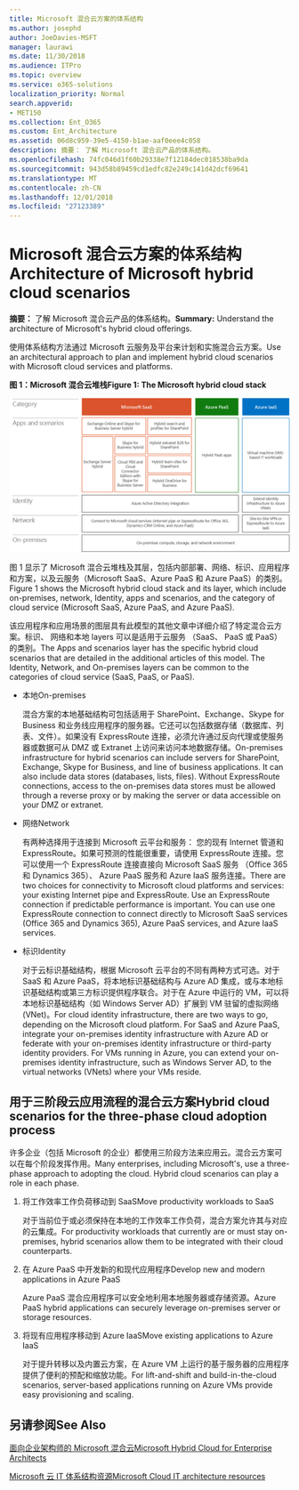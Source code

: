 ```yaml
---
title: Microsoft 混合云方案的体系结构
ms.author: josephd
author: JoeDavies-MSFT
manager: laurawi
ms.date: 11/30/2018
ms.audience: ITPro
ms.topic: overview
ms.service: o365-solutions
localization_priority: Normal
search.appverid:
- MET150
ms.collection: Ent_O365
ms.custom: Ent_Architecture
ms.assetid: 06d8c959-39e5-4150-b1ae-aaf0eee4c058
description: 摘要： 了解 Microsoft 混合云产品的体系结构。
ms.openlocfilehash: 74fc046d1f60b29338e7f12184dec018538ba9da
ms.sourcegitcommit: 943d58b89459cd1edfc82e249c141d42dcf69641
ms.translationtype: MT
ms.contentlocale: zh-CN
ms.lasthandoff: 12/01/2018
ms.locfileid: "27123389"
---
```

# <a name="architecture-of-microsoft-hybrid-cloud-scenarios"></a><span data-ttu-id="7f9e1-103">Microsoft 混合云方案的体系结构</span><span class="sxs-lookup"><span data-stu-id="7f9e1-103">Architecture of Microsoft hybrid cloud scenarios</span></span>

 <span data-ttu-id="7f9e1-104">**摘要：** 了解 Microsoft 混合云产品的体系结构。</span><span class="sxs-lookup"><span data-stu-id="7f9e1-104">**Summary:** Understand the architecture of Microsoft's hybrid cloud offerings.</span></span>
  
<span data-ttu-id="7f9e1-105">使用体系结构方法通过 Microsoft 云服务及平台来计划和实施混合云方案。</span><span class="sxs-lookup"><span data-stu-id="7f9e1-105">Use an architectural approach to plan and implement hybrid cloud scenarios with Microsoft cloud services and platforms.</span></span>
  
<span data-ttu-id="7f9e1-106">**图 1：Microsoft 混合云堆栈**</span><span class="sxs-lookup"><span data-stu-id="7f9e1-106">**Figure 1: The Microsoft hybrid cloud stack**</span></span>

![Microsoft 混合云堆叠](media/Hybrid-Poster/Hybrid-Cloud-Stack.png)
  
<span data-ttu-id="7f9e1-108">图 1 显示了 Microsoft 混合云堆栈及其层，包括内部部署、网络、标识、应用程序和方案，以及云服务（Microsoft SaaS、Azure PaaS 和 Azure PaaS）的类别。</span><span class="sxs-lookup"><span data-stu-id="7f9e1-108">Figure 1 shows the Microsoft hybrid cloud stack and its layer, which include on-premises, network, Identity, apps and scenarios, and the category of cloud service (Microsoft SaaS, Azure PaaS, and Azure PaaS).</span></span>
  
<span data-ttu-id="7f9e1-p101">该应用程序和应用场景的图层具有此模型的其他文章中详细介绍了特定混合云方案。标识、 网络和本地 layers 可以是适用于云服务 （SaaS、 PaaS 或 PaaS） 的类别。</span><span class="sxs-lookup"><span data-stu-id="7f9e1-p101">The Apps and scenarios layer has the specific hybrid cloud scenarios that are detailed in the additional articles of this model. The Identity, Network, and On-premises layers can be common to the categories of cloud service (SaaS, PaaS, or PaaS).</span></span>
  
- <span data-ttu-id="7f9e1-111">本地</span><span class="sxs-lookup"><span data-stu-id="7f9e1-111">On-premises</span></span>
    
    <span data-ttu-id="7f9e1-p102">混合方案的本地基础结构可包括适用于 SharePoint、Exchange、Skype for Business 和业务线应用程序的服务器。它还可以包括数据存储（数据库、列表、文件）。如果没有 ExpressRoute 连接，必须允许通过反向代理或使服务器或数据可从 DMZ 或 Extranet 上访问来访问本地数据存储。</span><span class="sxs-lookup"><span data-stu-id="7f9e1-p102">On-premises infrastructure for hybrid scenarios can include servers for SharePoint, Exchange, Skype for Business, and line of business applications. It can also include data stores (databases, lists, files). Without ExpressRoute connections, access to the on-premises data stores must be allowed through a reverse proxy or by making the server or data accessible on your DMZ or extranet.</span></span>
    
- <span data-ttu-id="7f9e1-115">网络</span><span class="sxs-lookup"><span data-stu-id="7f9e1-115">Network</span></span>
    
    <span data-ttu-id="7f9e1-p103">有两种选择用于连接到 Microsoft 云平台和服务： 您的现有 Internet 管道和 ExpressRoute。如果可预测的性能很重要，请使用 ExpressRoute 连接。您可以使用一个 ExpressRoute 连接直接向 Microsoft SaaS 服务 （Office 365 和 Dynamics 365）、 Azure PaaS 服务和 Azure IaaS 服务连接。</span><span class="sxs-lookup"><span data-stu-id="7f9e1-p103">There are two choices for connectivity to Microsoft cloud platforms and services: your existing Internet pipe and ExpressRoute. Use an ExpressRoute connection if predictable performance is important. You can use one ExpressRoute connection to connect directly to Microsoft SaaS services (Office 365 and Dynamics 365), Azure PaaS services, and Azure IaaS services.</span></span>
    
- <span data-ttu-id="7f9e1-119">标识</span><span class="sxs-lookup"><span data-stu-id="7f9e1-119">Identity</span></span>
    
    <span data-ttu-id="7f9e1-p104">对于云标识基础结构，根据 Microsoft 云平台的不同有两种方式可选。对于 SaaS 和 Azure PaaS，将本地标识基础结构与 Azure AD 集成，或与本地标识基础结构或第三方标识提供程序联合。对于在 Azure 中运行的 VM，可以将本地标识基础结构（如 Windows Server AD）扩展到 VM 驻留的虚拟网络 (VNet)。</span><span class="sxs-lookup"><span data-stu-id="7f9e1-p104">For cloud identity infrastructure, there are two ways to go, depending on the Microsoft cloud platform. For SaaS and Azure PaaS, integrate your on-premises identity infrastructure with Azure AD or federate with your on-premises identity infrastructure or third-party identity providers. For VMs running in Azure, you can extend your on-premises identity infrastructure, such as Windows Server AD, to the virtual networks (VNets) where your VMs reside.</span></span>
    
## <a name="hybrid-cloud-scenarios-for-the-three-phase-cloud-adoption-process"></a><span data-ttu-id="7f9e1-123">用于三阶段云应用流程的混合云方案</span><span class="sxs-lookup"><span data-stu-id="7f9e1-123">Hybrid cloud scenarios for the three-phase cloud adoption process</span></span>

<span data-ttu-id="7f9e1-p105">许多企业（包括 Microsoft 的企业）都使用三阶段方法来应用云。混合云方案可以在每个阶段发挥作用。</span><span class="sxs-lookup"><span data-stu-id="7f9e1-p105">Many enterprises, including Microsoft's, use a three-phase approach to adopting the cloud. Hybrid cloud scenarios can play a role in each phase.</span></span>
  
1. <span data-ttu-id="7f9e1-126">将工作效率工作负荷移动到 SaaS</span><span class="sxs-lookup"><span data-stu-id="7f9e1-126">Move productivity workloads to SaaS</span></span>
    
    <span data-ttu-id="7f9e1-127">对于当前位于或必须保持在本地的工作效率工作负荷，混合方案允许其与对应的云集成。</span><span class="sxs-lookup"><span data-stu-id="7f9e1-127">For productivity workloads that currently are or must stay on-premises, hybrid scenarios allow them to be integrated with their cloud counterparts.</span></span>
    
2. <span data-ttu-id="7f9e1-128">在 Azure PaaS 中开发新的和现代应用程序</span><span class="sxs-lookup"><span data-stu-id="7f9e1-128">Develop new and modern applications in Azure PaaS</span></span>
    
    <span data-ttu-id="7f9e1-129">Azure PaaS 混合应用程序可以安全地利用本地服务器或存储资源。</span><span class="sxs-lookup"><span data-stu-id="7f9e1-129">Azure PaaS hybrid applications can securely leverage on-premises server or storage resources.</span></span>
    
3. <span data-ttu-id="7f9e1-130">将现有应用程序移动到 Azure IaaS</span><span class="sxs-lookup"><span data-stu-id="7f9e1-130">Move existing applications to Azure IaaS</span></span>
    
    <span data-ttu-id="7f9e1-131">对于提升转移以及内置云方案，在 Azure VM 上运行的基于服务器的应用程序提供了便利的预配和缩放功能。</span><span class="sxs-lookup"><span data-stu-id="7f9e1-131">For lift-and-shift and build-in-the-cloud scenarios, server-based applications running on Azure VMs provide easy provisioning and scaling.</span></span>
    
## <a name="see-also"></a><span data-ttu-id="7f9e1-132">另请参阅</span><span class="sxs-lookup"><span data-stu-id="7f9e1-132">See Also</span></span>

[<span data-ttu-id="7f9e1-133">面向企业架构师的 Microsoft 混合云</span><span class="sxs-lookup"><span data-stu-id="7f9e1-133">Microsoft Hybrid Cloud for Enterprise Architects</span></span>](microsoft-hybrid-cloud-for-enterprise-architects.md)
  
[<span data-ttu-id="7f9e1-134">Microsoft 云 IT 体系结构资源</span><span class="sxs-lookup"><span data-stu-id="7f9e1-134">Microsoft Cloud IT architecture resources</span></span>](microsoft-cloud-it-architecture-resources.md)

